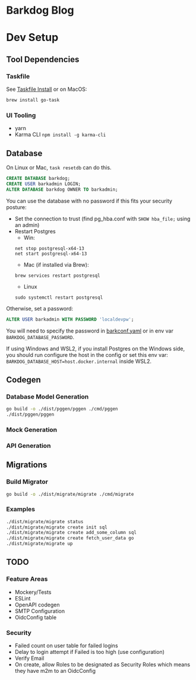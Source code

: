 # Barkdog Blog

# Dev Setup

## Tool Dependencies

### Taskfile

See [Taskfile Install](https://taskfile.dev/installation/) or on MacOS:

```bash
brew install go-task
```

### UI Tooling

- yarn
- Karma CLI `npm install -g karma-cli`

## Database

On Linux or Mac, `task resetdb` can do this.

```sql
CREATE DATABASE barkdog;
CREATE USER barkadmin LOGIN;
ALTER DATABASE barkdog OWNER TO barkadmin;
```

You can use the database with no password if this fits your security posture:

- Set the connection to trust (find pg_hba.conf with `SHOW hba_file;` using an admin)
- Restart Postgres
  - Win:
  ```
  net stop postgresql-x64-13
  net start postgresql-x64-13
  ```
  - Mac (if installed via Brew):
  ```
  brew services restart postgresql
  ```
  - Linux
  ```
  sudo systemctl restart postgresql
  ```

Otherwise, set a password:

```sql
ALTER USER barkadmin WITH PASSWORD 'localdevpw';
```

You will need to specify the password in [barkconf.yaml](barkconf.yaml) or in env var `BARKDOG_DATABASE_PASSWORD`.

If using Windows and WSL2, if you install Postgres on the Windows side, you should run configure the host in the config or set this env var: `BARKDOG_DATABASE_HOST=host.docker.internal` inside WSL2.

## Codegen

### Database Model Generation

```bash
go build -o ./dist/pggen/pggen ./cmd/pggen
./dist/pggen/pggen
```

### Mock Generation

### API Generation

## Migrations

### Build Migrator

```bash
go build -o ./dist/migrate/migrate ./cmd/migrate
```

### Examples

```bash
./dist/migrate/migrate status
./dist/migrate/migrate create init sql
./dist/migrate/migrate create add_some_column sql
./dist/migrate/migrate create fetch_user_data go
./dist/migrate/migrate up
```

## TODO

### Feature Areas

- Mockery/Tests
- ESLint
- OpenAPI codegen
- SMTP Configuration
- OidcConfig table

### Security

- Failed count on user table for failed logins
- Delay to login attempt if Failed is too high (use configuration)
- Verify Email
- On create, allow Roles to be designated as Security Roles which means they have m2m to an OidcConfig
